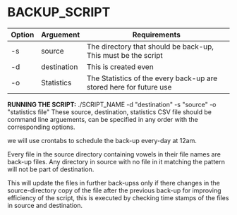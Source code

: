 # BACKUP_SCRIPT
| Option | Arguement | Requirements |
|---|---|---|
| -s | source | The directory that should be back-up, This must be the script|
| -d | destination | This is created even  |
| -o | Statistics | The Statistics of the every back-up are stored here for future use |

**RUNNING THE SCRIPT:**
./SCRIPT_NAME -d "destination" -s "source" -o "statistics file"
These source, destination, statistics CSV file should be command line arguements, can be specified in any order with the corresponding options.

we will use crontabs to schedule the back-up every-day at 12am.

Every file in the source directory containing vowels in their file names are back-up files.
Any directory in source with no file in it matching the pattern will not be part of destination. 

This will update the files in further back-upss only if there changes in the source-directory copy of the file after the previous back-up for improving efficiency of the script, this is executed by checking time stamps of the files in source and destination.
